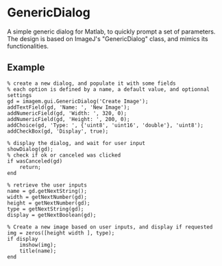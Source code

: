 # GenericDialog
A simple generic dialog for Matlab, to quickly prompt a set of parameters. 
The design is based on ImageJ's "GenericDialog" class, and mimics its functionalities.

## Example

    % create a new dialog, and populate it with some fields
    % each option is defined by a name, a default value, and optionnal settings
    gd = imagem.gui.GenericDialog('Create Image');
    addTextField(gd, 'Name: ', 'New Image');
    addNumericField(gd, 'Width: ', 320, 0);
    addNumericField(gd, 'Height: ', 200, 0);
    addChoice(gd, 'Type: ', {'uint8', 'uint16', 'double'}, 'uint8');
    addCheckBox(gd, 'Display', true);
    
    % display the dialog, and wait for user input
    showDialog(gd);
    % check if ok or canceled was clicked
    if wasCanceled(gd)
        return;
    end
     
    % retrieve the user inputs
    name = gd.getNextString();
    width = getNextNumber(gd);
    height = getNextNumber(gd);
    type = getNextString(gd);
    display = getNextBoolean(gd);
     
    % Create a new image based on user inputs, and display if requested
    img = zeros([height width ], type);
    if display
        imshow(img);
        title(name);
    end
